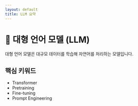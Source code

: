 ```yaml
---
layout: default
title: LLM 요약
---
```


# 🧠 대형 언어 모델 (LLM)

대형 언어 모델은 대규모 데이터를 학습해 자연어를 처리하는 모델입니다.

## 핵심 키워드
- Transformer
- Pretraining
- Fine-tuning
- Prompt Engineering
